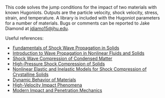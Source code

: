 This code solves the jump conditions for the impact of two materials with known Hugoniots. Outputs are the particle velocity, shock velocity, stress, strain, and temperature. A library is included with the Hugoniot parameters for a number of materials. Bugs or comments can be reported to Jake Diamond at jdiamo15@jhu.edu. 

Useful references:

- [Fundamentals of Shock Wave Propagation in Solids](https://doi.org/10.1007/978-3-540-74569-3)
- [Introduction to Wave Propagation in Nonlinear Fluids and Solids](https://doi.org/10.1017/CBO9781139174893)
- [Shock Wave Compression of Condensed Matter](https://doi.org/10.1007/978-3-642-32535-9)
- [High-Pressure Shock Compression of Solids](https://doi.org/10.1007/978-1-4612-0911-9)
- [Nonlinear Elastic and Inelastic Models for Shock Compression of Crystalline Solids](https://doi.org/10.1007/978-3-030-15330-4)
- [Dynamic Behavior of Materials](http://dx.doi.org/10.1002/9780470172278)
- [High-Velocity Impact Phenomena](https://doi.org/10.1016/B978-0-124-08950-1.X5001-0)
- [Modern Impact and Penetration Mechanics](https://doi.org/10.1017/9781108684026)
  
